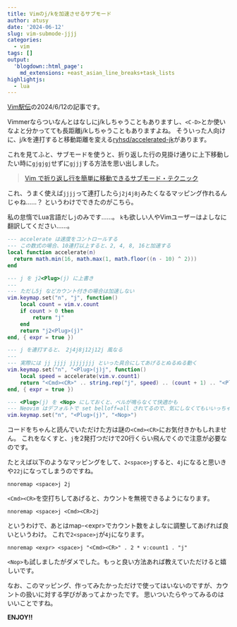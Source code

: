 ```yaml
---
title: Vimのj/kを加速させるサブモード
author: atusy
date: '2024-06-12'
slug: vim-submode-jjjj
categories:
  - vim
tags: []
output:
  'blogdown::html_page':
    md_extensions: +east_asian_line_breaks+task_lists
highlightjs:
  - lua
---
```



[Vim駅伝](https://vim-jp.org/ekiden/)の2024/6/12の記事です。

Vimmerならついなんとはなしにj/kしちゃうこともありますし、`<C-D>`とか使いなよと分かってても長距離j/kしちゃうこともありますよね。
そういった人向けに、j/kを連打すると移動距離を変える[ryhsd/accelerated-jk](https://github.com/rhysd/accelerated-jk)があります。

これを見てふと、サブモードを使うと、折り返した行の見掛け通りに上下移動したい時に`gjgjgj`せずに`gjjj`する方法を思い出しました。

> [Vim で折り返し行を簡単に移動できるサブモード・テクニック](https://zenn.dev/mattn/articles/83c2d4c7645faa)

これ、うまく使えば`jjjj`って連打したら`j2j4j8j`みたくなるマッピング作れるんじゃね......？
というわけでできたのがこちら。

私の怠惰でLua言語だし`j`のみです......。
`k`も欲しい人やVimユーザーはよしなに翻訳してください......。

``` lua
--- accelerate は速度をコントロールする
--- この数式の場合、10連打以上すると、2, 4, 8, 16と加速する
local function accelerate(n)
  return math.min(16, math.max(1, math.floor((n - 10) ^ 2)))
end

--- j を j2<Plug>(j) に上書き
---
--- ただし5j などカウント付きの場合は加速しない
vim.keymap.set("n", "j", function()
    local count = vim.v.count
    if count > 0 then
        return "j"
    end
    return "j2<Plug>(j)"
end, { expr = true })

--- j を連打すると、 2j4j8j12j12j 風なる
---
--- 実際には jj jjjj jjjjjjjj といった具合にしてあげるとぬるぬる動く
vim.keymap.set("n", "<Plug>(j)j", function()
    local speed = accelerate(vim.v.count1)
    return "<Cmd><CR>" .. string.rep("j", speed) .. (count + 1) .. "<Plug>(j)"
end, { expr = true })

--- <Plug>(j) を <Nop> にしておくと、ベルが鳴らなくて快適かも
--- Neovim はデフォルトで set belloff=all されてるので、気にしなくてもいいっちゃいい
vim.keymap.set("n", "<Plug>(j)", "<Nop>")
```

コードをちゃんと読んでいただけた方は謎の`<Cmd><CR>`にお気付きかもしれません。
これをなくすと、`j`を2発打つだけで20行くらい飛んでくので注意が必要なのです。

たとえば以下のようなマッピングをして、`2<space>j`すると、`4j`になると思いきや`22j`になってしまうのですね。

``` vim
nnoremap <space>j 2j
```

`<Cmd><CR>`を空打ちしてあげると、カウントを無視できるようになります。

``` vim
nnoremap <space>j <Cmd><CR>2j
```

というわけで、あとはmap-\<expr\>でカウント数をよしなに調整してあげれば良いというわけ。
これで`2<space>j`が`4j`になります。

``` vim
nnoremap <expr> <space>j "<Cmd><CR>" . 2 * v:count1 . "j"
```

`<Nop>`も試しましたがダメでした。もっと良い方法あれば教えていただけると嬉しいです。

なお、このマッピング、作ってみたかっただけで使ってはいないのですが、カウントの扱いに対する学びがあってよかったです。
思いついたらやってみるのはいいことですね。

**ENJOY!!**
